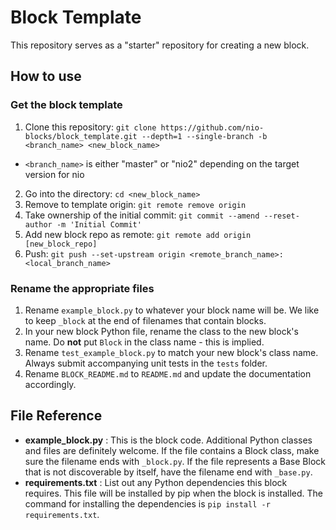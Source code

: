 # Block Template

This repository serves as a "starter" repository for creating a new block.

## How to use

### Get the block template

 1. Clone this repository: `git clone https://github.com/nio-blocks/block_template.git --depth=1 --single-branch -b <branch_name> <new_block_name>`
  - `<branch_name>` is either "master" or "nio2" depending on the target version for nio 
 2. Go into the directory: `cd <new_block_name>`
 3. Remove to template origin: `git remote remove origin`
 4. Take ownership of the initial commit: `git commit --amend --reset-author -m 'Initial Commit'`
 3. Add new block repo as remote: `git remote add origin [new_block_repo]`
 4. Push: `git push --set-upstream origin <remote_branch_name>:<local_branch_name>`


### Rename the appropriate files

 1. Rename `example_block.py` to whatever your block name will be. We like to keep `_block` at the end of filenames that contain blocks.
 1. In your new block Python file, rename the class to the new block's name. Do **not** put `Block` in the class name - this is implied.
 1. Rename `test_example_block.py` to match your new block's class name. Always submit accompanying unit tests in the `tests` folder.
 1. Rename `BLOCK_README.md` to `README.md` and update the documentation accordingly.


## File Reference

 * **example_block.py** : This is the block code. Additional Python classes and files are definitely welcome. If the file contains a Block class, make sure the filename ends with `_block.py`. If the file represents a Base Block that is not discoverable by itself, have the filename end with `_base.py`.
 * **requirements.txt** : List out any Python dependencies this block requires. This file will be installed by pip when the block is installed. The command for installing the dependencies is `pip install -r requirements.txt`.
